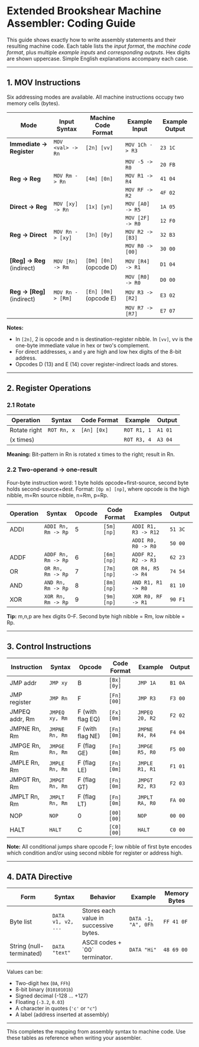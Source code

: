 # Extended Brookshear Machine Assembler: Coding Guide

This guide shows exactly how to write assembly statements and their resulting machine code. Each table lists the *input format*, the *machine code format*, plus multiple *example inputs* and *corresponding outputs*. Hex digits are shown uppercase. Simple English explanations accompany each case.

---

## 1. MOV Instructions

Six addressing modes are available. All machine instructions occupy two memory cells (bytes).

| Mode                        | Input Syntax      | Machine Code Format    | Example Input    | Example Output |
| --------------------------- | ----------------- | ---------------------- | ---------------- | -------------- |
| **Immediate → Register**    | `MOV <val> -> Rn` | `[2n] [vv]`            | `MOV 1Ch -> R3`  | `23 1C`        |
|                             |                   |                        | `MOV -5 -> R0`   | `20 FB`        |
| **Reg → Reg**               | `MOV Rm -> Rn`    | `[4m] [0n]`            | `MOV R1 -> R4`   | `41 04`        |
|                             |                   |                        | `MOV RF -> R2`   | `4F 02`        |
| **Direct → Reg**            | `MOV [xy] -> Rn`  | `[1x] [yn]`            | `MOV [A0] -> R5` | `1A 05`        |
|                             |                   |                        | `MOV [2F] -> R0` | `12 F0`        |
| **Reg → Direct**            | `MOV Rn -> [xy]`  | `[3n] [0y]`            | `MOV R2 -> [B3]` | `32 B3`        |
|                             |                   |                        | `MOV R0 -> [00]` | `30 00`        |
| **\[Reg] → Reg** (indirect) | `MOV [Rn] -> Rm`  | `[Dm] [0n]` (opcode D) | `MOV [R4] -> R1` | `D1 04`        |
|                             |                   |                        | `MOV [R0] -> R0` | `D0 00`        |
| **Reg → \[Reg]** (indirect) | `MOV Rn -> [Rm]`  | `[En] [0m]` (opcode E) | `MOV R3 -> [R2]` | `E3 02`        |
|                             |                   |                        | `MOV R7 -> [R7]` | `E7 07`        |

**Notes:**

* In `[2n]`, 2 is opcode and n is destination-register nibble.  In `[vv]`, vv is the one-byte immediate value in hex or two's complement.
* For direct addresses, `x` and `y` are high and low hex digits of the 8-bit address.
* Opcodes D (13) and E (14) cover register-indirect loads and stores.

---

## 2. Register Operations

### 2.1 Rotate

| Operation    | Syntax      | Code Format | Example     | Output  |
| ------------ | ----------- | ----------- | ----------- | ------- |
| Rotate right | `ROT Rn, x` | `[An] [0x]` | `ROT R1, 1` | `A1 01` |
| (x times)    |             |             | `ROT R3, 4` | `A3 04` |

**Meaning:** Bit-pattern in Rn is rotated x times to the right; result in Rn.

### 2.2 Two-operand → one-result

Four-byte instruction word: 1 byte holds opcode+first-source, second byte holds second-source+dest. Format: `[Op m] [np]`, where opcode is the high nibble, m=Rn source nibble, n=Rm, p=Rp.

| Operation | Syntax              | Opcode | Code Format | Examples             | Output  |
| --------- | ------------------- | ------ | ----------- | -------------------- | ------- |
| ADDI      | `ADDI Rn, Rm -> Rp` | 5      | `[5m] [np]` | `ADDI R1, R3 -> R12` | `51 3C` |
|           |                     |        |             | `ADDI R0, R0 -> R0`  | `50 00` |
| ADDF      | `ADDF Rn, Rm -> Rp` | 6      | `[6m] [np]` | `ADDF R2, R2 -> R3`  | `62 23` |
| OR        | `OR Rn, Rm -> Rp`   | 7      | `[7m] [np]` | `OR R4, R5 -> R4`    | `74 54` |
| AND       | `AND Rn, Rm -> Rp`  | 8      | `[8m] [np]` | `AND R1, R1 -> R0`   | `81 10` |
| XOR       | `XOR Rn, Rm -> Rp`  | 9      | `[9m] [np]` | `XOR R0, RF -> R1`   | `90 F1` |

**Tip:** m,n,p are hex digits 0–F. Second byte high nibble = Rm, low nibble = Rp.

---

## 3. Control Instructions

| Instruction    | Syntax         | Opcode           | Code Format | Example        | Output  |
| -------------- | -------------- | ---------------- | ----------- | -------------- | ------- |
| JMP addr       | `JMP xy`       | B                | `[Bx] [0y]` | `JMP 1A`       | `B1 0A` |
| JMP register   | `JMP Rn`       | F                | `[Fn] [00]` | `JMP R3`       | `F3 00` |
| JMPEQ addr, Rm | `JMPEQ xy, Rm` | F (with flag EQ) | `[Fx] [0m]` | `JMPEQ 20, R2` | `F2 02` |
| JMPNE Rn, Rm   | `JMPNE Rn, Rm` | F (with flag NE) | `[Fn] [0m]` | `JMPNE R4, R4` | `F4 04` |
| JMPGE Rn, Rm   | `JMPGE Rn, Rm` | F (flag GE)      | `[Fn] [0m]` | `JMPGE R5, R0` | `F5 00` |
| JMPLE Rn, Rm   | `JMPLE Rn, Rm` | F (flag LE)      | `[Fn] [0m]` | `JMPLE R1, R1` | `F1 01` |
| JMPGT Rn, Rm   | `JMPGT Rn, Rm` | F (flag GT)      | `[Fn] [0m]` | `JMPGT R2, R3` | `F2 03` |
| JMPLT Rn, Rm   | `JMPLT Rn, Rm` | F (flag LT)      | `[Fn] [0m]` | `JMPLT RA, R0` | `FA 00` |
| NOP            | `NOP`          | 0                | `[00] [00]` | `NOP`          | `00 00` |
| HALT           | `HALT`         | C                | `[C0] [00]` | `HALT`         | `C0 00` |

**Note:** All conditional jumps share opcode F; low nibble of first byte encodes which condition and/or using second nibble for register or address high.

---

## 4. DATA Directive

| Form                     | Syntax             | Behavior                               | Example             | Memory Bytes |
| ------------------------ | ------------------ | -------------------------------------- | ------------------- | ------------ |
| Byte list                | `DATA v1, v2, ...` | Stores each value in successive bytes. | `DATA -1, "A", 0Fh` | `FF 41 0F`   |
| String (null-terminated) | `DATA "text"`      | ASCII codes + \`00\` terminator.       | `DATA "Hi"`         | `48 69 00`   |

Values can be:

* Two-digit hex (`0A`, `FFh`)
* 8-bit binary (`01010101b`)
* Signed decimal (-128 … +127)
* Floating (`-3.2`, `0.03`)
* A character in quotes (`'c'` or `"c"`)
* A label (address inserted at assembly)

---

This completes the mapping from assembly syntax to machine code. Use these tables as reference when writing your assembler.
